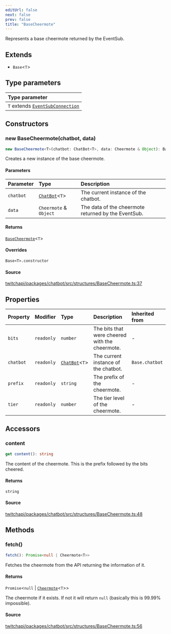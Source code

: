 ```yaml
---
editUrl: false
next: false
prev: false
title: "BaseCheermote"
---
```


Represents a base cheermote returned by the EventSub.

## Extends

- `Base`\<`T`\>

## Type parameters

| Type parameter |
| :------ |
| `T` extends [`EventSubConnection`](/api/chatbot/enumerations/eventsubconnection/) |

## Constructors

### new BaseCheermote(chatbot, data)

```ts
new BaseCheermote<T>(chatbot: ChatBot<T>, data: Cheermote & Object): BaseCheermote<T>
```

Creates a new instance of the base cheermote.

#### Parameters

| Parameter | Type | Description |
| :------ | :------ | :------ |
| `chatbot` | [`ChatBot`](/api/chatbot/classes/chatbot/)\<`T`\> | The current instance of the chatbot. |
| `data` | `Cheermote` & `Object` | The data of the cheermote returned by the EventSub. |

#### Returns

[`BaseCheermote`](/api/chatbot/classes/basecheermote/)\<`T`\>

#### Overrides

`Base<T>.constructor`

#### Source

[twitchapi/packages/chatbot/src/structures/BaseCheermote.ts:37](https://github.com/pablornc/twitchapi//blob/8695acad106a836c1f0fc4c57a113f17adce41f0/packages/chatbot/src/structures/BaseCheermote.ts#L37)

## Properties

| Property | Modifier | Type | Description | Inherited from |
| :------ | :------ | :------ | :------ | :------ |
| `bits` | `readonly` | `number` | The bits that were cheered with the cheermote. | - |
| `chatbot` | `readonly` | [`ChatBot`](/api/chatbot/classes/chatbot/)\<`T`\> | The current instance of the chatbot. | `Base.chatbot` |
| `prefix` | `readonly` | `string` | The prefix of the cheermote. | - |
| `tier` | `readonly` | `number` | The tier level of the cheermote. | - |

## Accessors

### content

```ts
get content(): string
```

The content of the cheermote. This is the prefix followed by the bits cheered.

#### Returns

`string`

#### Source

[twitchapi/packages/chatbot/src/structures/BaseCheermote.ts:48](https://github.com/pablornc/twitchapi//blob/8695acad106a836c1f0fc4c57a113f17adce41f0/packages/chatbot/src/structures/BaseCheermote.ts#L48)

## Methods

### fetch()

```ts
fetch(): Promise<null | Cheermote<T>>
```

Fetches the cheermote from the API returning the information of it.

#### Returns

`Promise`\<`null` \| [`Cheermote`](/api/chatbot/classes/cheermote/)\<`T`\>\>

The cheermote if it exists. If not it will return `null` (basically this is 99.99% impossible).

#### Source

[twitchapi/packages/chatbot/src/structures/BaseCheermote.ts:56](https://github.com/pablornc/twitchapi//blob/8695acad106a836c1f0fc4c57a113f17adce41f0/packages/chatbot/src/structures/BaseCheermote.ts#L56)
